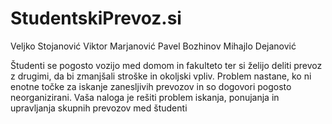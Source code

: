 # StudentskiPrevoz.si

Veljko Stojanović
Viktor Marjanović
Pavel Bozhinov
Mihajlo Dejanović

Študenti se pogosto vozijo med domom in fakulteto ter si želijo deliti prevoz z drugimi, da bi zmanjšali stroške in okoljski vpliv. Problem nastane, ko ni enotne točke za iskanje zanesljivih prevozov in so dogovori pogosto neorganizirani. Vaša naloga je rešiti problem iskanja, ponujanja in upravljanja skupnih prevozov med študenti
